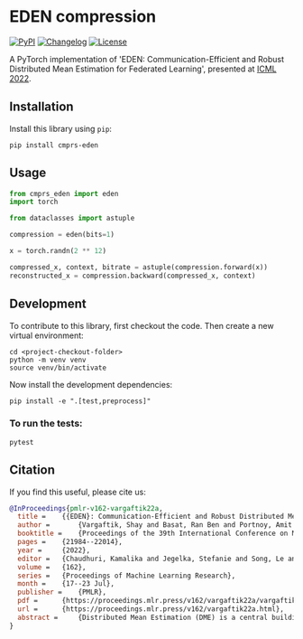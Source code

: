 # EDEN compression

[![PyPI](https://img.shields.io/pypi/v/cmprs-eden.svg)](https://pypi.org/project/cmprs-eden/)
[![Changelog](https://img.shields.io/github/v/release/cmprs/eden?include_prereleases&label=changelog)](https://github.com/cmprs/eden/releases)
[![License](https://img.shields.io/badge/license-MIT-blue.svg)](https://github.com/cmprs/eden/blob/main/LICENSE)

A PyTorch implementation of 'EDEN: Communication-Efficient and Robust Distributed Mean Estimation for Federated
Learning', presented at [ICML 2022](https://proceedings.mlr.press/v162/vargaftik22a.html).

## Installation

Install this library using `pip`:

    pip install cmprs-eden

## Usage

```python
from cmprs_eden import eden
import torch

from dataclasses import astuple

compression = eden(bits=1)

x = torch.randn(2 ** 12)

compressed_x, context, bitrate = astuple(compression.forward(x))
reconstructed_x = compression.backward(compressed_x, context)
```

## Development

To contribute to this library, first checkout the code. Then create a new virtual environment:

    cd <project-checkout-folder>
    python -m venv venv
    source venv/bin/activate

Now install the development dependencies:

    pip install -e ".[test,preprocess]"

### To run the tests:

    pytest

## Citation

If you find this useful, please cite us:

```bibtex
@InProceedings{pmlr-v162-vargaftik22a,
  title = 	 {{EDEN}: Communication-Efficient and Robust Distributed Mean Estimation for Federated Learning},
  author =       {Vargaftik, Shay and Basat, Ran Ben and Portnoy, Amit and Mendelson, Gal and Itzhak, Yaniv Ben and Mitzenmacher, Michael},
  booktitle = 	 {Proceedings of the 39th International Conference on Machine Learning},
  pages = 	 {21984--22014},
  year = 	 {2022},
  editor = 	 {Chaudhuri, Kamalika and Jegelka, Stefanie and Song, Le and Szepesvari, Csaba and Niu, Gang and Sabato, Sivan},
  volume = 	 {162},
  series = 	 {Proceedings of Machine Learning Research},
  month = 	 {17--23 Jul},
  publisher =    {PMLR},
  pdf = 	 {https://proceedings.mlr.press/v162/vargaftik22a/vargaftik22a.pdf},
  url = 	 {https://proceedings.mlr.press/v162/vargaftik22a.html},
  abstract = 	 {Distributed Mean Estimation (DME) is a central building block in federated learning, where clients send local gradients to a parameter server for averaging and updating the model. Due to communication constraints, clients often use lossy compression techniques to compress the gradients, resulting in estimation inaccuracies. DME is more challenging when clients have diverse network conditions, such as constrained communication budgets and packet losses. In such settings, DME techniques often incur a significant increase in the estimation error leading to degraded learning performance. In this work, we propose a robust DME technique named EDEN that naturally handles heterogeneous communication budgets and packet losses. We derive appealing theoretical guarantees for EDEN and evaluate it empirically. Our results demonstrate that EDEN consistently improves over state-of-the-art DME techniques.}
}
```
